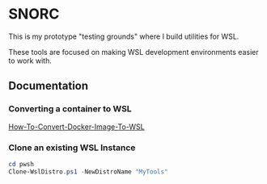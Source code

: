 # SNORC

This is my prototype "testing grounds" where I build utilities for WSL.

These tools are focused on making WSL development environments easier to work with.

## Documentation

### Converting a container to WSL

[How-To-Convert-Docker-Image-To-WSL](docs/How-To-Convert-Docker-Image-To-WSL.md)

### Clone an existing WSL Instance

```powershell
cd pwsh
Clone-WslDistro.ps1 -NewDistroName "MyTools"
```
